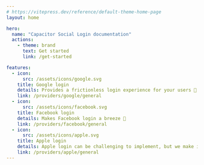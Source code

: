 ```yaml
---
# https://vitepress.dev/reference/default-theme-home-page
layout: home

hero:
  name: "Capacitor Social Login documentation"
  actions:
    - theme: brand
      text: Get started
      link: /get-started

features:
  - icon: 
      src: /assets/icons/google.svg
    title: Google login
    details: Provides a frictionless login experience for your users 🚀
    link: /providers/google/general
  - icon: 
      src: /assets/icons/facebook.svg
    title: Facebook login
    details: Makes Facebook login a breeze 💨
    link: /providers/facebook/general
  - icon: 
      src: /assets/icons/apple.svg
    title: Apple login 
    details: Apple login can be challenging to implement, but we make it easy 😊
    link: /providers/apple/general
---
```


